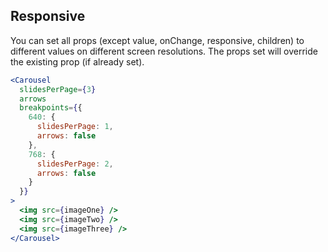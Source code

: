 ## Responsive
You can set all props (except value, onChange, responsive, children) to different values on different screen resolutions. The props set will override the existing prop (if already set).

```jsx render
<Carousel
  slidesPerPage={3}
  arrows
  breakpoints={{
    640: {
      slidesPerPage: 1,
      arrows: false
    },
    768: {
      slidesPerPage: 2,
      arrows: false
    }
  }}
>
  <img src={imageOne} />
  <img src={imageTwo} />
  <img src={imageThree} />
</Carousel>
```
